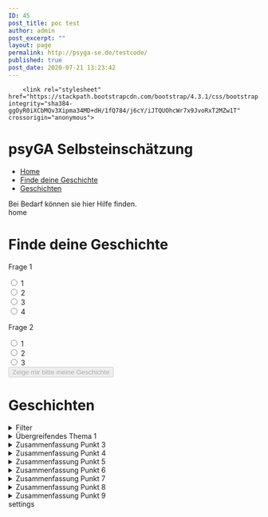 ```yaml
---
ID: 45
post_title: poc test
author: admin
post_excerpt: ""
layout: page
permalink: http://psyga-se.de/testcode/
published: true
post_date: 2020-07-21 13:23:42
---
```

<title>psyGA Selbsteinschätzung</title>
<!-- Required meta tags -->
<meta charset="utf-8">
<meta name="viewport" content="width=device-width, initial-scale=1, shrink-to-fit=no">

<!-- Bootstrap CSS -->
 	 	<link rel="stylesheet" href="https://stackpath.bootstrapcdn.com/bootstrap/4.3.1/css/bootstrap.min.css" integrity="sha384-ggOyR0iXCbMQv3Xipma34MD+dH/1fQ784/j6cY/iJTQUOhcWr7x9JvoRxT2MZw1T" crossorigin="anonymous">
<!-- PSYGA CSS 
 	 	<link rel="stylesheet" href="psyga1.css">
 	 	<link rel="stylesheet" href="psyga2.css">
-->

<style>
        #messages > details {<br />
    background-color: #587991 !important;<br />
    color: #DDDDDD !important;<br />
}</p>
<p>details > details {<br />
    margin-left: 1em;<br />
    background-color: #FFF2 !important;<br />
}<br />
summary {<br />
    display: list-item;<br />
    cursor: pointer;<br />
    color: #DDD !important;<br />
}<br />
details > p, details > p:first-line, details > p:first-letter, details > button.active, details > button.active.focus, details > button.active:first-letter {<br />
    color: #DDD !important;<br />
}<br />
details > button, details > button:first-letter, details > button.focus, details > button.focus:first-letter :hover{<br />
    color: #DDD5 !important;<br />
}<br />
button.filter {<br />
    background-color: rgba(64, 88, 64, 80) !important;<br />
}<br />
h1 {<br />
    text-align: center;<br />
}<br />
.warning {<br />
    background-color: red;<br />
    margin: 60px;<br />
    height: 200px;<br />
    text-align: center;<br />
    padding: 70px;<br />
}</p>
</style>
<div class="container-fluid">
<div class="container" id="banner">
<h1>psyGA Selbsteinschätzung</h1>
</div>
<div class="row">
<div class="col-sm-3">
                  <!-- Nav tabs -->
<ul class="nav nav-tabs" role="tablist">
 	<li class="nav-item">
                      <a class="nav-link active" data-toggle="tab" href="#home" role="tab">Home</a></li>
 	<li class="nav-item">
                      <a class="nav-link" data-toggle="tab" href="#profile" role="tab">Finde deine Geschichte</a></li>
 	<li class="nav-item">
                      <a class="nav-link" data-toggle="tab" href="#messages" role="tab">Geschichten</a></li>
</ul>
<div class="warning">
                    Bei Bedarf können sie hier Hilfe finden.

</div>
</div>
<div class="col-sm-6">
                 <!-- Tab panes -->
<div class="tab-content">
<div class="tab-pane active" id="home" role="tabpanel">home</div>
<div class="tab-pane" id="profile" role="tabpanel">
<h1>
                                Finde deine Geschichte</h1>
<div class="question-wrapper">
<div class="item">
<div class="question">

 Frage 1

</div>
<div class="answers">
<div class="custom-control custom-radio ">
                                            <input type="radio" class="custom-control-input" id="defaultInline1" name="inlineDefaultRadiosExample">
<label class="custom-control-label" for="defaultInline1">1</label></div>
<!-- Default 2-->
<div class="custom-control custom-radio ">
                                            <input type="radio" class="custom-control-input" id="defaultInline2" name="inlineDefaultRadiosExample">
<label class="custom-control-label" for="defaultInline2">2</label></div>
<!-- Default 3-->
<div class="custom-control custom-radio">
                                            <input type="radio" class="custom-control-input" id="defaultInline3" name="inlineDefaultRadiosExample">
<label class="custom-control-label" for="defaultInline3">3</label></div>
<!-- Default 4-->
<div class="custom-control custom-radio">
<input type="radio" class="custom-control-input" id="defaultInline4" name="inlineDefaultRadiosExample">
<label class="custom-control-label" for="defaultInline4">4</label></div>
</div>
</div>
<div class="item">
<div class="question">

 Frage 2

</div>
<div class="answers">
<div class="custom-control custom-radio ">
                                            <input type="radio" class="custom-control-input" id="defaultInline2_1" name="defaultRadiosExample2">
<label class="custom-control-label" for="defaultInline2_1">1</label></div>
<!-- Default 2-->
<div class="custom-control custom-radio ">
                                            <input type="radio" class="custom-control-input" id="defaultInline2_2" name="defaultRadiosExample2">
<label class="custom-control-label" for="defaultInline2_2">2</label></div>
<!-- Default 3-->
<div class="custom-control custom-radio">
                                            <input type="radio" class="custom-control-input" id="defaultInline2_3" name="defaultRadiosExample2">
<label class="custom-control-label" for="defaultInline2_3">3</label></div>
</div>
</div>
</div>
<div class="row">
                                <button id="getStory" type="button" class="btn btn-lg btn-primary" disabled="" onclick="
                                $('.nav-tabs li:eq(2) a').tab('show');
                                $('details').removeAttr('open');
                                var detail_id = getStory();
                                openStory(detail_id)
                                ">
Zeige mir bitte meine Geschichte
</button></div>
</div>
<div class="tab-pane" id="messages" role="tabpanel">
<h1>
                                Geschichten</h1>
<details id="Filter">
<summary>Filter</summary>
<div>
                                    <button id="filter1" type="button" class="btn btn-lg btn-primary filter" onclick="$(this).toggleClass('active');triggerFilter();">
Filter 1
</button>
<button id="filter2" type="button" class="btn btn-lg btn-primary filter" onclick="$(this).toggleClass('active');triggerFilter();">
Filter 2
</button>
<button id="filter3" type="button" class="btn btn-lg btn-primary filter" onclick="$(this).toggleClass('active');triggerFilter();">
Filter 3
</button></div>
</details>
<details>
<summary>Übergreifendes Thema 1</summary>
<details id="story1">
<summary>Zusammenfassung Punkt 1</summary>                                        Lorem ipsum dolor sit amet, consectetur adipiscing elit, sed do eiusmod tempor incididunt ut labore et dolore magna aliqua. Ut enim ad minim veniam, quis nostrud exercitation ullamco laboris nisi ut aliquip ex ea commodo consequat. Duis aute irure dolor in reprehenderit in voluptate velit esse cillum dolore eu fugiat nulla pariatur. Excepteur sint occaecat cupidatat non proident, sunt in culpa qui officia deserunt mollit anim id est laborum.

</details>
<details id="story2">
<summary>Zusammenfassung Punkt 2</summary>Sed ut perspiciatis unde omnis iste natus error sit voluptatem accusantium doloremque laudantium, totam rem aperiam, eaque ipsa quae ab illo inventore veritatis et quasi architecto beatae vitae dicta sunt explicabo. Nemo enim ipsam voluptatem quia voluptas sit aspernatur aut odit aut fugit, sed quia consequuntur magni dolores eos qui ratione voluptatem sequi nesciunt. Neque porro quisquam est, qui dolorem ipsum quia dolor sit amet, consectetur, adipisci velit, sed quia non numquam eius modi tempora incidunt ut labore et dolore magnam aliquam quaerat voluptatem. Ut enim ad minima veniam, quis nostrum exercitationem ullam corporis suscipit laboriosam, nisi ut aliquid ex ea commodi consequatur? Quis autem vel eum iure reprehenderit qui in ea voluptate velit esse quam nihil molestiae consequatur, vel illum qui dolorem eum fugiat quo voluptas nulla pariatur1

</details>
</details>
<details id="story3">
<summary>Zusammenfassung Punkt 3</summary>Lorem ipsum dolor sit amet, consectetur adipiscing elit, sed do eiusmod tempor incididunt ut labore et dolore magna aliqua. Ut enim ad minim veniam, quis nostrud exercitation ullamco laboris nisi ut aliquip ex ea commodo consequat. Duis aute irure dolor in reprehenderit in voluptate velit esse cillum dolore eu fugiat nulla pariatur. Excepteur sint occaecat cupidatat non proident, sunt in culpa qui officia deserunt mollit anim id est laborum.

</details>
<details id="story4">
<summary>Zusammenfassung Punkt 4</summary>Lorem ipsum dolor sit amet, consectetur adipiscing elit, sed do eiusmod tempor incididunt ut labore et dolore magna aliqua. Ut enim ad minim veniam, quis nostrud exercitation ullamco laboris nisi ut aliquip ex ea commodo consequat. Duis aute irure dolor in reprehenderit in voluptate velit esse cillum dolore eu fugiat nulla pariatur. Excepteur sint occaecat cupidatat non proident, sunt in culpa qui officia deserunt mollit anim id est laborum.

</details>
<details id="story5">
<summary>Zusammenfassung Punkt 5</summary>Lorem ipsum dolor sit amet, consectetur adipiscing elit, sed do eiusmod tempor incididunt ut labore et dolore magna aliqua. Ut enim ad minim veniam, quis nostrud exercitation ullamco laboris nisi ut aliquip ex ea commodo consequat. Duis aute irure dolor in reprehenderit in voluptate velit esse cillum dolore eu fugiat nulla pariatur. Excepteur sint occaecat cupidatat non proident, sunt in culpa qui officia deserunt mollit anim id est laborum.

</details>
<details id="story6">
<summary>Zusammenfassung Punkt 6</summary>Lorem ipsum dolor sit amet, consectetur adipiscing elit, sed do eiusmod tempor incididunt ut labore et dolore magna aliqua. Ut enim ad minim veniam, quis nostrud exercitation ullamco laboris nisi ut aliquip ex ea commodo consequat. Duis aute irure dolor in reprehenderit in voluptate velit esse cillum dolore eu fugiat nulla pariatur. Excepteur sint occaecat cupidatat non proident, sunt in culpa qui officia deserunt mollit anim id est laborum.

</details>
<details id="story7">
<summary>Zusammenfassung Punkt 7</summary>Lorem ipsum dolor sit amet, consectetur adipiscing elit, sed do eiusmod tempor incididunt ut labore et dolore magna aliqua. Ut enim ad minim veniam, quis nostrud exercitation ullamco laboris nisi ut aliquip ex ea commodo consequat. Duis aute irure dolor in reprehenderit in voluptate velit esse cillum dolore eu fugiat nulla pariatur. Excepteur sint occaecat cupidatat non proident, sunt in culpa qui officia deserunt mollit anim id est laborum.

</details>
<details id="story8">
<summary>Zusammenfassung Punkt 8</summary>Lorem ipsum dolor sit amet, consectetur adipiscing elit, sed do eiusmod tempor incididunt ut labore et dolore magna aliqua. Ut enim ad minim veniam, quis nostrud exercitation ullamco laboris nisi ut aliquip ex ea commodo consequat. Duis aute irure dolor in reprehenderit in voluptate velit esse cillum dolore eu fugiat nulla pariatur. Excepteur sint occaecat cupidatat non proident, sunt in culpa qui officia deserunt mollit anim id est laborum.

</details>
<details id="story9">
<summary>Zusammenfassung Punkt 9</summary>Lorem ipsum dolor sit amet, consectetur adipiscing elit, sed do eiusmod tempor incididunt ut labore et dolore magna aliqua. Ut enim ad minim veniam, quis nostrud exercitation ullamco laboris nisi ut aliquip ex ea commodo consequat. Duis aute irure dolor in reprehenderit in voluptate velit esse cillum dolore eu fugiat nulla pariatur. Excepteur sint occaecat cupidatat non proident, sunt in culpa qui officia deserunt mollit anim id est laborum.

</details></div>
<div class="tab-pane" id="settings" role="tabpanel">settings</div>
</div>
</div>
<div class="col-sm-3"></div>
</div>
</div>
<!-- Optional JavaScript -->
<!-- jQuery first, then Popper.js, then Bootstrap JS -->
<script src="https://code.jquery.com/jquery-3.3.1.slim.min.js" integrity="sha384-q8i/X+965DzO0rT7abK41JStQIAqVgRVzpbzo5smXKp4YfRvH+8abtTE1Pi6jizo" crossorigin="anonymous"></script>
<script src="https://cdnjs.cloudflare.com/ajax/libs/popper.js/1.14.7/umd/popper.min.js" integrity="sha384-UO2eT0CpHqdSJQ6hJty5KVphtPhzWj9WO1clHTMGa3JDZwrnQq4sF86dIHNDz0W1" crossorigin="anonymous"></script>
<script src="https://stackpath.bootstrapcdn.com/bootstrap/4.3.1/js/bootstrap.min.js" integrity="sha384-JjSmVgyd0p3pXB1rRibZUAYoIIy6OrQ6VrjIEaFf/nJGzIxFDsf4x0xIM+B07jRM" crossorigin="anonymous"></script>
<script><br />
            $('input').change(function(){<br />
                if($('input:checked').length == 2){<br />
                    $('#getStory').prop('disabled', false);<br />
                }<br />
            });<br />
        </script>
<script><br />
            function getStory(){<br />
                var selected_answers = $('input:checked').map(function() {<br />
                    return this.id;<br />
                }).get();<br />
                function is_selected(item){<br />
                    return( selected_answers.includes(item) );<br />
                };<br />
                if(['defaultInline1'].every(is_selected)){<br />
                    return ('story1');<br />
                } else if (['defaultInline2'].every(is_selected)) {<br />
                    return ('story4');<br />
                } else if (['defaultInline3'].every(is_selected)) {<br />
                    return ('story7');<br />
                }<br />
            };<br />
        </script>
<script><br />
            function getFilterStories(filter){<br />
                var stories;<br />
                switch (filter) {<br />
                    case "filter1":<br />
                    stories = ["story1", "story4", "story7"];<br />
                    break;<br />
                    case "filter2":<br />
                    stories = ["story5", "story4", "story6"];<br />
                    break;<br />
                    case "filter3":<br />
                    stories = ["story1", "story2", "story5", "story4", "story7", "story8"];<br />
                    break;<br />
                }<br />
                return ( stories );</p>
<p>            };<br />
        </script>
<script><br />
            function openStory(detail_id){<br />
                $('details:has(details#' + detail_id + ')').attr('open', '');<br />
                $('details#' + detail_id).attr('open', '');<br />
            };<br />
        </script>
<script><br />
            function triggerFilter(){<br />
                var activeFilters = $('button.active').map(function() {<br />
                    return this.id;<br />
                }).get();<br />
                console.log(activeFilters);<br />
                $('details:not(#Filter)').removeAttr('open');<br />
                activeFilters<br />
                    .map(getFilterStories)<br />
                    .reduce((a, c) => a.filter(i => c.includes(i)))<br />
                    .map(openStory);<br />
            }<br />
        </script>
